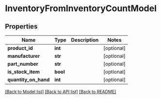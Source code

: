 # InventoryFromInventoryCountModel

## Properties
Name | Type | Description | Notes
------------ | ------------- | ------------- | -------------
**product_id** | **int** |  | [optional] 
**manufacturer** | **str** |  | [optional] 
**part_number** | **str** |  | [optional] 
**is_stock_item** | **bool** |  | [optional] 
**quantity_on_hand** | **int** |  | [optional] 

[[Back to Model list]](../README.md#documentation-for-models) [[Back to API list]](../README.md#documentation-for-api-endpoints) [[Back to README]](../README.md)


